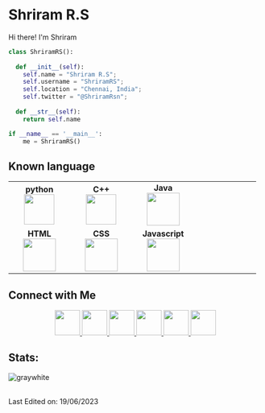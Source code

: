 <h1 align="">
  <b>Shriram R.S</b>
</h1>

<p>Hi there! I'm Shriram</p>

```python
class ShriramRS():
    
  def __init__(self):
    self.name = "Shriram R.S";
    self.username = "ShriramRS";
    self.location = "Chennai, India";
    self.twitter = "@ShriramRsn";
    
  def __str__(self):
    return self.name

if __name__ == '__main__':
    me = ShriramRS()
```

<h2>Known language</h2>
<table>
<tbody>
 <tr>
<td align="center" width="20%">
<span><b><center>python</center></b></span> 
<img height=60px src="https://upload.wikimedia.org/wikipedia/commons/thumb/c/c3/Python-logo-notext.svg/230px-Python-logo-notext.svg.png?20220821155029"> 
</td>

<td align="center" width="20%">
<span><b><center>C++</center></b></span> 
<img height=60px src="https://upload.wikimedia.org/wikipedia/commons/thumb/1/18/ISO_C%2B%2B_Logo.svg/1822px-ISO_C%2B%2B_Logo.svg.png"> 
</td>

<td align="center" width="20%">
<span><b><center>Java</center></b></span> 
<img height=65px src="https://brandslogos.com/wp-content/uploads/images/large/java-logo-1.png"> 
</td>
</tr>

<tr>
<td align="center" width="20%">
<span><b><center>HTML</center></b></span> 
<img height=65px src="https://upload.wikimedia.org/wikipedia/commons/thumb/6/61/HTML5_logo_and_wordmark.svg/2048px-HTML5_logo_and_wordmark.svg.png"> 
</td>

<td align="center" width="20%">
<span><b><center>CSS</center></b></span> 
<img height=65px src="https://cdn.freebiesupply.com/logos/thumbs/2x/css3-logo.png"> 
</td>

<td align="center" width="20%">
<span><b><center>Javascript</center></b></span> 
<img height=65px src="https://img.icons8.com/color/2x/javascript.png"> 
<td align="center" width="20%">
</tr>

</tbody>
</table>

<h2>Connect with Me</h2>
<div align="center">
  
  <a href="https://www.linkedin.com/in/shriram-rs-4b188b27b/">
    <img src="https://upload.wikimedia.org/wikipedia/commons/thumb/8/81/LinkedIn_icon.svg/1200px-LinkedIn_icon.svg.png" width="50px">
  </a>

  <a href="shriramrs24@gmail.com">
    <img src="https://w7.pngwing.com/pngs/608/931/png-transparent-gmail-new-logo-icon.png" width="50px">
  </a>

  <a href="https://www.facebook.com/profile.php?id=100013731424774">
    <img src="https://upload.wikimedia.org/wikipedia/commons/thumb/0/05/Facebook_Logo_%282019%29.png/1024px-Facebook_Logo_%282019%29.png" width="50px">
  </a>

  <a href="https://www.instagram.com/sriram_rsn/">
    <img src="https://upload.wikimedia.org/wikipedia/commons/thumb/5/58/Instagram-Icon.png/1025px-Instagram-Icon.png" width="50px">
  </a>

  <a href="https://open.spotify.com/user/31fx4tn3hinvxjwnl3ddg4bijpfq?si=52868854f8ed4d5b">
    <img src="https://play-lh.googleusercontent.com/UrY7BAZ-XfXGpfkeWg0zCCeo-7ras4DCoRalC_WXXWTK9q5b0Iw7B0YQMsVxZaNB7DM" width="50px">

  <a href="https://twitter.com/ShriramRsn">
    <img src="https://upload.wikimedia.org/wikipedia/commons/thumb/6/6f/Logo_of_Twitter.svg/1200px-Logo_of_Twitter.svg.png" width="50px">
  </a>
  </div>

<h2>Stats:</h2>

![graywhite](https://github-readme-stats.vercel.app/api?username=ShriramRsn&show_icons=true&hide=contribs,prs&cache_seconds=86400&theme=graywhite
)

<br>
Last Edited on: 19/06/2023
